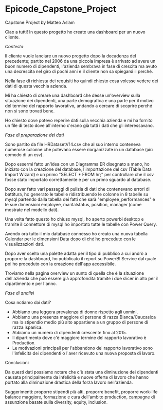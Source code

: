 # Epicode_Capstone_Project
Capstone Project by Matteo Aslam

Ciao a tutti!
In questo progetto ho creato una dashboard per un nuovo cliente.

*Contesto*

Il cliente vuole lanciare un nuovo progetto dopo la decadenza del precedente; 
partito nel 2006 da una piccola impresa è arrivato ad avere un buon numero di dipendenti, l'azienda sembrava in fase di crescita ma avuto una decrescita nel giro di pochi anni e il cliente non sa spiegarsi il perché.

Nella fase di richiesta dei requisiti ho quindi chiesto cosa volesse vedere dei dati di questa vecchia azienda.

Mi ha chiesto di creare una dashboard che desse un'overview sulla situazione dei dipendenti,  una parte demografica e una parte per il motivo del termine del rapporto lavorativo, andando a cercare di scoprire perché non si sono trovati bene.

Ho chiesto dove potevo reperire dati sulla vecchia azienda e mi ha fornito un file di testo dove all'interno c'erano già tutti i dati che gli interessavano.

*Fase di preparazione dei dati*

Sono partito da file HRDatasetV14.csv che al suo interno conteneva numerose colonne che potevano essere riorganizzate in un database (più comodo di un csv).

Dopo essermi fatto un'idea con un Diagramma ER disegnato a mano, ho iniziato con la creazione del database, l'importazione del csv (Table Data Import Wizard) e un primo "SELECT * FROM hr;" per controllare che il csv fosse stato importato correttamente e per un primo sguardo al database.

Dopo aver fatto vari passaggi di pulizia di dati che contenevano errori di battitura, ho generato le tabelle ridistribuendo le colonne in 8 tabelle su mysql partendo dalla tabella dei fatti che sarà "employee_performances" e le sue dimensioni employee, maritalstatus, position, manager (come mostrate nel modello dati).

Una volta fatto questo ho chiuso mysql, ho aperto powerbi desktop e tramite il connettore di mysql ho importato tutte le tabelle con Power Query.

Avendo ora tutto il mio database connesso ho creato una nuova tabella Calendar per le dimensioni Data dopo di ché ho proceduto con le visualizzazioni dati.

Dopo aver scelto una palette adatta per il tipo di pubblico a cui andrò a proporre la dashboard, ho pubblicato il report su PowerBI Service dal quale poi ho proceduto con la creazione dell'app accessibile.

Troviamo nella pagina overview un sunto di quella che è la situazione dell'azienda che può essere già approfondita tramite i due slicer in alto per il dipartimento e per l'anno.


*Fase di analisi*

Cosa notiamo dai dati?

- Abbiamo una leggera prevalenza di donne rispetto agli uomini.
- Abbiamo una presenza maggiore di persone di razza Bianca/Caucasica ma lo stipendio medio più alto appartiene a un gruppo di persone di razza ispanica.
- Abbiamo un numero di dipendenti crescente fino al 2015.
- Il dipartimento dove c'è maggiore termine del rapporto lavorativo è Production.
- Le motivazioni principali per l'abbandono del rapporto lavorativo sono l'infelicità dei dipendenti o l'aver ricevuto una nuova proposta di lavoro.


Conclusioni

Da questi dati possiamo notare che c'è stata una diminuzione dei dipendenti causata principalmente da infelicità e nuove offerte di lavoro che hanno portato alla diminuzione drastica della forza lavoro nell'azienda.

Suggerimenti: proporre stipendi più alti, proporre benefit, proporre work-life balance maggiore, formazione e cura dell'ambito production, campagne di assunzione basate sulla diversity, equity, inclusion.
